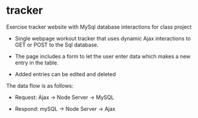# tracker
Exercise tracker website with MySql database interactions for class project

- Single webpage workout tracker that uses dynamic Ajax interactions to GET or POST to the Sql database.

- The page includes a form to let the user enter data which makes a new entry in the table.

- Added entries can be edited and deleted

The data flow is as follows: 

  * Request: Ajax -> Node Server -> MySQL 

  * Respond: mySQL -> Node Server -> Ajax

